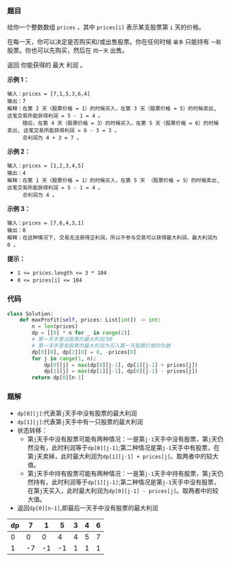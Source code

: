 ### 题目

给你一个整数数组 `prices` ，其中 `prices[i]` 表示某支股票第 `i` 天的价格。

在每一天，你可以决定是否购买和/或出售股票。你在任何时候 `最多` 只能持有 `一股` 股票。你也可以先购买，然后在 `同一天` 出售。

返回 你能获得的 最大 利润 。

**示例 1：**

```
输入：prices = [7,1,5,3,6,4]
输出：7
解释：在第 2 天（股票价格 = 1）的时候买入，在第 3 天（股票价格 = 5）的时候卖出, 这笔交易所能获得利润 = 5 - 1 = 4 。
     随后，在第 4 天（股票价格 = 3）的时候买入，在第 5 天（股票价格 = 6）的时候卖出, 这笔交易所能获得利润 = 6 - 3 = 3 。
     总利润为 4 + 3 = 7 。
```

**示例 2：**

```
输入：prices = [1,2,3,4,5]
输出：4
解释：在第 1 天（股票价格 = 1）的时候买入，在第 5 天 （股票价格 = 5）的时候卖出, 这笔交易所能获得利润 = 5 - 1 = 4 。
     总利润为 4 。
```

**示例 3：**

```
输入：prices = [7,6,4,3,1]
输出：0
解释：在这种情况下, 交易无法获得正利润，所以不参与交易可以获得最大利润，最大利润为 0 。
``` 

**提示：**

- `1 <= prices.length <= 3 * 104`
- `0 <= prices[i] <= 104`

### 代码

```python
class Solution:
    def maxProfit(self, prices: List[int]) -> int:
        n = len(prices)
        dp = [[0] * n for _ in range(2)]
        # 第一天手里没股票的最大利润为0
        # 第一天手里有股票的最大利润为买入第一天股票价格的负数
        dp[0][0], dp[1][0] = 0, -prices[0]
        for j in range(1, n):
            dp[0][j] = max(dp[0][j-1], dp[1][j-1] + prices[j])
            dp[1][j] = max(dp[1][j-1], dp[0][j-1] - prices[j])
        return dp[0][n-1]
```

### 题解

- `dp[0][j]`:代表第`j`天手中没有股票的最大利润
- `dp[1][j]`:代表第`j`天手中有一只股票的最大利润
- 状态转移：
    - 第`j`天手中没有股票可能有两种情况：一是第`j-1`天手中没有股票，第`j`天仍然没有，此时利润等于`dp[0][j-1]`;第二种情况是第`j-1`天手中有股票，在第`j`天卖掉，此时最大利润为`dp[1][j-1] + prices[j]`。取两者中的较大值。
    - 第`j`天手中持有股票可能有两种情况：一是第`j-1`天手中持有股票，第`j`天仍然持有，此时利润等于`dp[1][j-1]`;第二种情况是第`j-1`天手中没有股票，在第`j`天买入，此时最大利润为`dp[0][j-1] - prices[j]`。取两者中的较大值。
- 返回`dp[0][n-1]`,即最后一天手中没有股票的最大利润

|dp|7|1|5|3|4|6|
|--|--|--|--|--|--|--|
|0|0|0|4|4|5|7|
|1|-7|-1|-1|1|1|1|